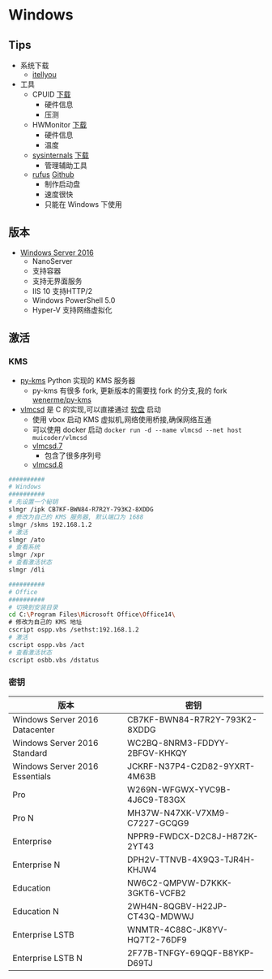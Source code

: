 # Windows

## Tips

* 系统下载
  * [itellyou](http://msdn.itellyou.cn/)
* 工具
  * CPUID [下载](http://www.cpuid.com/softwares/cpu-z.html)
    * 硬件信息
    * 压测
  * HWMonitor [下载](http://www.cpuid.com/softwares/hwmonitor.html)
    * 硬件信息
    * 温度
  * [sysinternals](https://technet.microsoft.com/en-us/sysinternals/bb545021.aspx) [下载](https://technet.microsoft.com/en-us/sysinternals/bb842062)
    * 管理辅助工具
  * [rufus](https://rufus.akeo.ie/) [Github](https://github.com/pbatard/rufus)
    * 制作启动盘
    * 速度很快
    * 只能在 Windows 下使用

## 版本

* [Windows Server 2016](https://en.wikipedia.org/wiki/Windows_Server_2016)
  * NanoServer
  * 支持容器
  * 支持无界面服务
  * IIS 10 支持HTTP/2
  * Windows PowerShell 5.0
  * Hyper-V 支持网络虚拟化


## 激活

### KMS

* [py-kms](https://github.com/myanaloglife/py-kms) Python 实现的 KMS 服务器
  * py-kms 有很多 fork, 更新版本的需要找 fork 的分支,我的 fork [wenerme/py-kms](https://github.com/wenerme/py-kms)
* [vlmcsd](https://github.com/Wind4/vlmcsd) 是 C 的实现,可以直接通过 [软盘](https://github.com/Wind4/vlmcsd/tree/master/floppy) 启动
  * 使用 vbox 启动 KMS 虚拟机,网络使用桥接,确保网络互通
  * 可以使用 docker 启动 `docker run -d --name vlmcsd --net host muicoder/vlmcsd`
  * [vlmcsd.7](https://rawgit.com/Wind4/vlmcsd/master/man/vlmcsd.7.html)
    * 包含了很多序列号
  * [vlmcsd.8](https://rawgit.com/Wind4/vlmcsd/master/man/vlmcsd.8.html)


```bash
##########
# Windows
##########
# 先设置一个秘钥
slmgr /ipk CB7KF-BWN84-R7R2Y-793K2-8XDDG
# 修改为自己的 KMS 服务器, 默认端口为 1688
slmgr /skms 192.168.1.2
# 激活
slmgr /ato
# 查看系统
slmgr /xpr
# 查看激活状态
slmgr /dli

##########
# Office
##########
# 切换到安装目录
cd C:\Program Files\Microsoft Office\Office14\
# 修改为自己的 KMS 地址
cscript ospp.vbs /sethst:192.168.1.2
# 激活
cscript ospp.vbs /act
# 查看激活状态
cscript osbb.vbs /dstatus
```

### 密钥

版本 | 密钥
----|----
Windows Server 2016 Datacenter  | CB7KF-BWN84-R7R2Y-793K2-8XDDG
Windows Server 2016 Standard    | WC2BQ-8NRM3-FDDYY-2BFGV-KHKQY
Windows Server 2016 Essentials  | JCKRF-N37P4-C2D82-9YXRT-4M63B
Pro                             | W269N-WFGWX-YVC9B-4J6C9-T83GX
Pro N                           | MH37W-N47XK-V7XM9-C7227-GCQG9
Enterprise                      | NPPR9-FWDCX-D2C8J-H872K-2YT43
Enterprise N                    | DPH2V-TTNVB-4X9Q3-TJR4H-KHJW4
Education                       | NW6C2-QMPVW-D7KKK-3GKT6-VCFB2
Education N                     | 2WH4N-8QGBV-H22JP-CT43Q-MDWWJ
Enterprise LSTB                 | WNMTR-4C88C-JK8YV-HQ7T2-76DF9
Enterprise LSTB N               | 2F77B-TNFGY-69QQF-B8YKP-D69TJ
